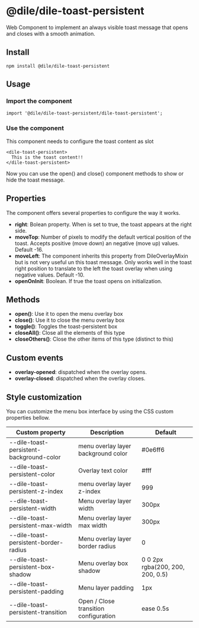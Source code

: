 # @dile/dile-toast-persistent

Web Component to implement an always visible toast message that opens and closes with a smooth animation.

## Install

```
npm install @dile/dile-toast-persistent
```

## Usage

### Import the component

```
import '@dile/dile-toast-persistent/dile-toast-persistent';
```

### Use the component

This component needs to configure the toast content as slot

```
<dile-toast-persistent>
  This is the toast content!!
</dile-toast-persistent>
```

Now you can use the open() and close() component methods to show or hide the toast message.

## Properties

The component offers several properties to configure the way it works.

- **right**: Bolean property. When is set to true, the toast appears at the right side.
- **moveTop**: Number of pixels to modify the default vertical position of the toast. Accepts positive (move down) an negative (move up) values. Default -16.
- **moveLeft**: The component inherits this property from DileOverlayMixin but is not very useful un this toast message. Only works well in the toast right position to translate to the left the toast overlay when using negative values. Default -10.
- **openOnInit**: Boolean. If true the toast opens on initialization.

## Methods

- **open()**: Use it to open the menu overlay box
- **close()**: Use it to close the menu overlay box
- **toggle()**: Toggles the toast-persistent box
- **closeAll()**: Close all the elements of this type
- **closeOthers()**: Close the other items of this type (distinct to this)

## Custom events

- **overlay-opened**: dispatched when the overlay opens.
- **overlay-closed**: dispatched when the overlay closes.

## Style customization

You can customize the menu box interface by using the CSS custom properties bellow.

Custom property | Description | Default
----------------|-------------|---------
--dile-toast-persistent-background-color | menu overlay layer background color | #0e6ff6
--dile-toast-persistent-color | Overlay text color | #fff
--dile-toast-persistent-z-index | menu overlay layer z-index | 999
--dile-toast-persistent-width | Menu overlay layer width | 300px
--dile-toast-persistent-max-width | Menu overlay layer max width | 300px
--dile-toast-persistent-border-radius | Menu overlay layer border radius | 0
--dile-toast-persistent-box-shadow | Menu overlay box shadow | 0 0 2px rgba(200, 200, 200, 0.5)
--dile-toast-persistent-padding | Menu layer padding | 1px
--dile-toast-persistent-transition | Open / Close transition configuration | ease 0.5s